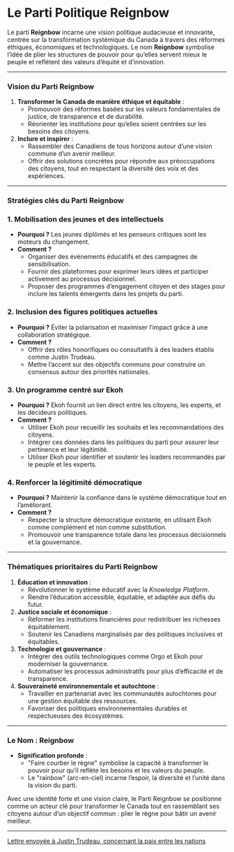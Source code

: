 # Le Parti Politique Reignbow

Le parti **Reignbow** incarne une vision politique audacieuse et innovante, centrée sur la transformation systémique du Canada à travers des réformes éthiques, économiques et technologiques. Le nom **Reignbow** symbolise l’idée de plier les structures de pouvoir pour qu’elles servent mieux le peuple et reflètent des valeurs d’équité et d’innovation.

---

### **Vision du Parti Reignbow**

1. **Transformer le Canada de manière éthique et équitable** :
    - Promouvoir des réformes basées sur les valeurs fondamentales de justice, de transparence et de durabilité.
    - Réorienter les institutions pour qu’elles soient centrées sur les besoins des citoyens.
2. **Inclure et inspirer** :
    - Rassembler des Canadiens de tous horizons autour d’une vision commune d’un avenir meilleur.
    - Offrir des solutions concrètes pour répondre aux préoccupations des citoyens, tout en respectant la diversité des voix et des expériences.

---

### **Stratégies clés du Parti Reignbow**

### **1. Mobilisation des jeunes et des intellectuels**

- **Pourquoi ?** Les jeunes diplômés et les penseurs critiques sont les moteurs du changement.
- **Comment ?**
    - Organiser des événements éducatifs et des campagnes de sensibilisation.
    - Fournir des plateformes pour exprimer leurs idées et participer activement au processus décisionnel.
    - Proposer des programmes d’engagement citoyen et des stages pour inclure les talents émergents dans les projets du parti.

### **2. Inclusion des figures politiques actuelles**

- **Pourquoi ?** Éviter la polarisation et maximiser l’impact grâce à une collaboration stratégique.
- **Comment ?**
    - Offrir des rôles honorifiques ou consultatifs à des leaders établis comme Justin Trudeau.
    - Mettre l’accent sur des objectifs communs pour construire un consensus autour des priorités nationales.

### **3. Un programme centré sur Ekoh**

- **Pourquoi ?** Ekoh fournit un lien direct entre les citoyens, les experts, et les décideurs politiques.
- **Comment ?**
    - Utiliser Ekoh pour recueillir les souhaits et les recommandations des citoyens.
    - Intégrer ces données dans les politiques du parti pour assurer leur pertinence et leur légitimité.
    - Utiliser Ekoh pour identifier et soutenir les leaders recommandés par le peuple et les experts.

### **4. Renforcer la légitimité démocratique**

- **Pourquoi ?** Maintenir la confiance dans le système démocratique tout en l’améliorant.
- **Comment ?**
    - Respecter la structure démocratique existante, en utilisant Ekoh comme complément et non comme substitution.
    - Promouvoir une transparence totale dans les processus décisionnels et la gouvernance.

---

### **Thématiques prioritaires du Parti Reignbow**

1. **Éducation et innovation** :
    - Révolutionner le système éducatif avec la *Knowledge Platform*.
    - Rendre l’éducation accessible, équitable, et adaptée aux défis du futur.
2. **Justice sociale et économique** :
    - Réformer les institutions financières pour redistribuer les richesses équitablement.
    - Soutenir les Canadiens marginalisés par des politiques inclusives et équitables.
3. **Technologie et gouvernance** :
    - Intégrer des outils technologiques comme Orgo et Ekoh pour moderniser la gouvernance.
    - Automatiser les processus administratifs pour plus d’efficacité et de transparence.
4. **Souveraineté environnementale et autochtone** :
    - Travailler en partenariat avec les communautés autochtones pour une gestion équitable des ressources.
    - Favoriser des politiques environnementales durables et respectueuses des écosystèmes.

---

### **Le Nom : Reignbow**

- **Signification profonde** :
    - "Faire courber le règne" symbolise la capacité à transformer le pouvoir pour qu’il reflète les besoins et les valeurs du peuple.
    - Le "rainbow" (arc-en-ciel) incarne l’espoir, la diversité et l’unité dans la vision du parti.

Avec une identité forte et une vision claire, le Parti Reignbow se positionne comme un acteur clé pour transformer le Canada tout en rassemblant ses citoyens autour d’un objectif commun : plier le règne pour bâtir un avenir meilleur.

---

[Lettre envoyée à Justin Trudeau, concernant la paix entre les nations](Le%20Parti%20Politique%20Reignbow%2015309637d3f7807fb9b0c05ec6246acb/Lettre%20envoye%CC%81e%20a%CC%80%20Justin%20Trudeau,%20concernant%20la%20p%2015c09637d3f780698b44d18463b11298.md)